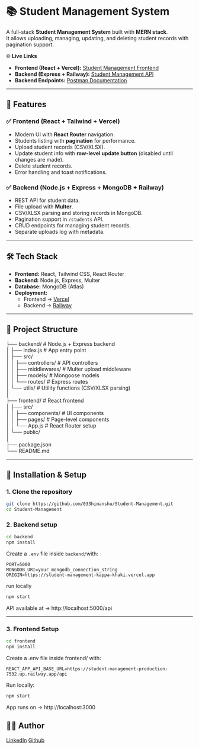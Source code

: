# 📚 Student Management System

A full-stack **Student Management System** built with **MERN stack**.  
It allows uploading, managing, updating, and deleting student records with pagination support.  

🌐 **Live Links**  
- **Frontend (React + Vercel):** [Student Management Frontend](https://student-management-kappa-khaki.vercel.app/)  
- **Backend (Express + Railway):** [Student Management API](https://student-management-production-7532.up.railway.app/)  
- **Backend Endpoints:** [Postman Documentation](https://documenter.getpostman.com/view/16110894/2sB3HjMh2R)

---

## 🚀 Features

### ✅ Frontend (React + Tailwind + Vercel)
- Modern UI with **React Router** navigation.  
- Students listing with **pagination** for performance.  
- Upload student records (CSV/XLSX).  
- Update student info with **row-level update button** (disabled until changes are made).  
- Delete student records.  
- Error handling and toast notifications.  

### ✅ Backend (Node.js + Express + MongoDB + Railway)
- REST API for student data.  
- File upload with **Multer**.  
- CSV/XLSX parsing and storing records in MongoDB.  
- Pagination support in `/students` API.  
- CRUD endpoints for managing student records.  
- Separate uploads log with metadata.  

---

## 🛠️ Tech Stack

- **Frontend:** React, Tailwind CSS, React Router  
- **Backend:** Node.js, Express, Multer  
- **Database:** MongoDB (Atlas)  
- **Deployment:**  
  - Frontend → [Vercel](https://vercel.com)  
  - Backend → [Railway](https://railway.app)  

---

## 📂 Project Structure

├── backend/ # Node.js + Express backend \
│ ├── index.js # App entry point \
│ ├── src/\
│ │ ├── controllers/ # API controllers\
│ │ ├── middlewares/ # Multer upload middleware\
│ │ ├── models/ # Mongoose models\
│ │ └── routes/ # Express routes\
│ └── utils/ # Utility functions (CSV/XLSX parsing)\
│\
├── frontend/ # React frontend\
│ ├── src/\
│ │ ├── components/ # UI components\
│ │ ├── pages/ # Page-level components\
│ │ └── App.js # React Router setup\
│ └── public/\
│\
├── package.json\
└── README.md


---

## 🔧 Installation & Setup

### 1. Clone the repository

```bash
git clone https://github.com/033himanshu/Student-Management.git
cd Student-Management
```

### 2. Backend setup
```bash
cd backend
npm install
```

Create a ``.env`` file inside ``backend/``with:

```
PORT=5000
MONGODB_URI=your_mongodb_connection_string
ORIGIN=https://student-management-kappa-khaki.vercel.app
```

run locally
```bash
npm start
```

API available at → http://localhost:5000/api

---
### 3. Frontend Setup

```bash
cd frontend
npm install
```
Create a .env file inside frontend/ with:
```
REACT_APP_API_BASE_URL=https://student-management-production-7532.up.railway.app/api
```
Run locally:
```bash
npm start
```
App runs on -> http://localhost:3000


## 👨‍💻 Author

[LinkedIn](https://www.linkedin.com/in/himanshu-upadhyay-851ab4200/)
[Github](https://github.com/033himanshu/)

